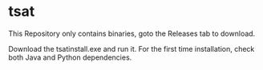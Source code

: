 # tsat

This Repository only contains binaries, goto the Releases tab to download.

Download the tsatinstall.exe and run it.
For the first time installation, check both Java and Python dependencies.
